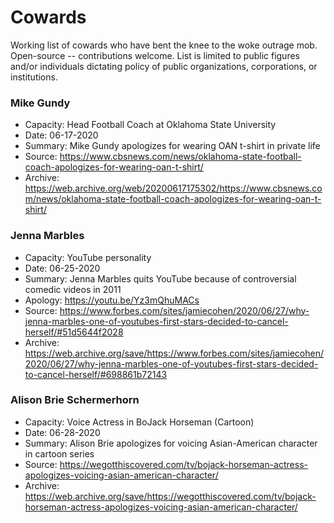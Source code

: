# Cowards

Working list of cowards who have bent the knee to the woke outrage mob. Open-source -- contributions welcome. List is limited to public figures and/or individuals dictating policy of public organizations, corporations, or institutions.


### Mike Gundy
* Capacity: Head Football Coach at Oklahoma State University
* Date: 06-17-2020
* Summary: Mike Gundy apologizes for wearing OAN t-shirt in private life
* Source: https://www.cbsnews.com/news/oklahoma-state-football-coach-apologizes-for-wearing-oan-t-shirt/
* Archive: https://web.archive.org/web/20200617175302/https://www.cbsnews.com/news/oklahoma-state-football-coach-apologizes-for-wearing-oan-t-shirt/


### Jenna Marbles
* Capacity: YouTube personality
* Date: 06-25-2020
* Summary: Jenna Marbles quits YouTube because of controversial comedic videos in 2011
* Apology: https://youtu.be/Yz3mQhuMACs
* Source: https://www.forbes.com/sites/jamiecohen/2020/06/27/why-jenna-marbles-one-of-youtubes-first-stars-decided-to-cancel-herself/#51d5644f2028
* Archive: https://web.archive.org/save/https://www.forbes.com/sites/jamiecohen/2020/06/27/why-jenna-marbles-one-of-youtubes-first-stars-decided-to-cancel-herself/#698861b72143

### Alison Brie Schermerhorn
* Capacity: Voice Actress in BoJack Horseman (Cartoon)
* Date: 06-28-2020
* Summary: Alison Brie apologizes for voicing Asian-American character in cartoon series
* Source: https://wegotthiscovered.com/tv/bojack-horseman-actress-apologizes-voicing-asian-american-character/
* Archive: https://web.archive.org/save/https://wegotthiscovered.com/tv/bojack-horseman-actress-apologizes-voicing-asian-american-character/
